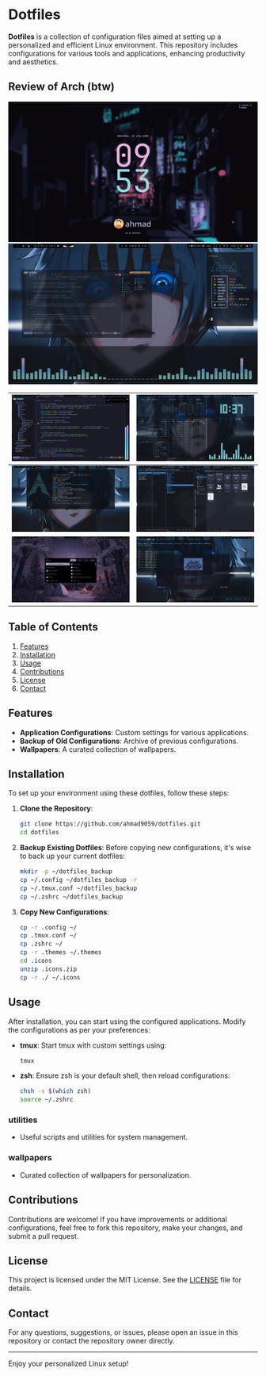 # Dotfiles

**Dotfiles** is a collection of configuration files aimed at setting up a personalized and efficient Linux environment. This repository includes configurations for various tools and applications, enhancing productivity and aesthetics.


## Review of Arch (btw)

![1](utilities/0.png)
![10](utilities/1.png)

| ![2](utilities/2.png) | ![3](utilities/3.png) |
|---|---|
| ![4](utilities/4.png) | ![5](utilities/5.png) |
| ![6](utilities/6.png) | ![7](utilities/7.png) |


## Table of Contents

1. [Features](#features)
2. [Installation](#installation)
3. [Usage](#usage)
4. [Contributions](#contributions)
5. [License](#license)
6. [Contact](#contact)

## Features

- **Application Configurations**: Custom settings for various applications.
- **Backup of Old Configurations**: Archive of previous configurations.
- **Wallpapers**: A curated collection of wallpapers.

## Installation

To set up your environment using these dotfiles, follow these steps:

1. **Clone the Repository**:
    ```bash
    git clone https://github.com/ahmad9059/dotfiles.git
    cd dotfiles
    ```

2. **Backup Existing Dotfiles**:
    Before copying new configurations, it's wise to back up your current dotfiles:
    ```bash
    mkdir -p ~/dotfiles_backup
    cp ~/.config ~/dotfiles_backup -r
    cp ~/.tmux.conf ~/dotfiles_backup
    cp ~/.zshrc ~/dotfiles_backup
    ```

3. **Copy New Configurations**:
    ```bash
    cp -r .config ~/
    cp .tmux.conf ~/
    cp .zshrc ~/
    cp -r .themes ~/.themes
    cd .icons
    unzip .icons.zip
    cp -r ./ ~/.icons
    ```

## Usage

After installation, you can start using the configured applications. Modify the configurations as per your preferences:

- **tmux**: Start tmux with custom settings using:
    ```bash
    tmux
    ```

- **zsh**: Ensure zsh is your default shell, then reload configurations:
    ```bash
    chsh -s $(which zsh)
    source ~/.zshrc
    ```


### utilities

- Useful scripts and utilities for system management.

### wallpapers

- Curated collection of wallpapers for personalization.

## Contributions

Contributions are welcome! If you have improvements or additional configurations, feel free to fork this repository, make your changes, and submit a pull request.

## License

This project is licensed under the MIT License. See the [LICENSE](LICENSE) file for details.

## Contact

For any questions, suggestions, or issues, please open an issue in this repository or contact the repository owner directly.

---

Enjoy your personalized Linux setup!
